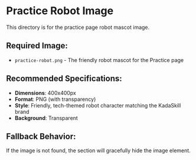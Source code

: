 # Practice Robot Image

This directory is for the practice page robot mascot image.

## Required Image:
- `practice-robot.png` - The friendly robot mascot for the Practice page

## Recommended Specifications:
- **Dimensions**: 400x400px
- **Format**: PNG (with transparency)
- **Style**: Friendly, tech-themed robot character matching the KadaSkill brand
- **Background**: Transparent

## Fallback Behavior:
If the image is not found, the section will gracefully hide the image element.
